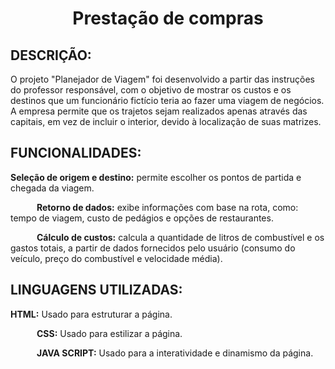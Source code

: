 <h1 align="center">Prestação de compras</h1>


<h2>DESCRIÇÃO:</h2>
<p>     O projeto "Planejador de Viagem" foi desenvolvido a partir das instruções do professor responsável, com o objetivo de mostrar os custos e os destinos que um funcionário fictício teria ao fazer uma viagem de negócios. A empresa permite que os trajetos sejam realizados apenas através das capitais, em vez de incluir o interior, devido à localização de suas matrizes.</p>

<h2>FUNCIONALIDADES:</h2>
<p>   <strong>Seleção de origem e destino:</strong> permite escolher os pontos de partida e chegada da viagem.

      <strong>Retorno de dados:</strong> exibe informações com base na rota, como: tempo de viagem, custo de pedágios e opções de restaurantes.

      <strong>Cálculo de custos:</strong> calcula a quantidade de litros de combustível e os gastos totais, a partir de dados fornecidos pelo usuário (consumo do veículo, preço do combustível e velocidade média).
</p>

<h2>LINGUAGENS UTILIZADAS:</h2>
<p><strong>HTML:</strong> Usado para estruturar a página.

      <strong>CSS:</strong> Usado para estilizar a página.

      <strong>JAVA SCRIPT:</strong> Usado para a interatividade e dinamismo da página.</p>